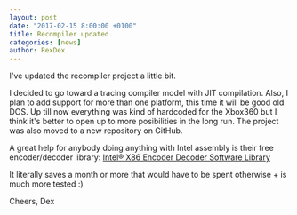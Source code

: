 ```yaml
---
layout: post
date: "2017-02-15 8:00:00 +0100"
title: Recompiler updated
categories: [news]
author: RexDex
---
```


I've updated the recompiler project a little bit. 

I decided to go toward a tracing compiler model with JIT compilation. Also, I plan to add support for more than one platform, this time it will be good old DOS. Up till now everything was kind of hardcoded for the Xbox360 but I think it's better to open up to more posibilities in the long run. The project was also moved to a new repository on GitHub.

A great help for anybody doing anything with Intel assembly is their free encoder/decoder library:
[Intel® X86 Encoder Decoder Software Library](https://software.intel.com/en-us/articles/xed-x86-encoder-decoder-software-library)

It literally saves a month or more that would have to be spent otherwise + is much more tested :)

Cheers,
Dex

